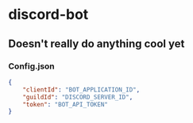 # discord-bot

## Doesn't really do anything cool yet

### Config.json
```json
{
	"clientId": "BOT_APPLICATION_ID",
	"guildId": "DISCORD_SERVER_ID",
	"token": "BOT_API_TOKEN"
}
```
